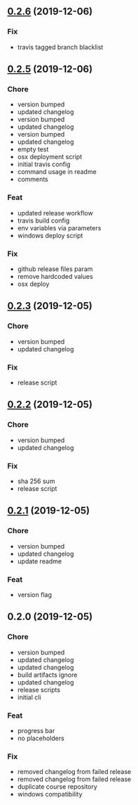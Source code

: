 
<a name="0.2.6"></a>
## [0.2.6](https://github.com/ajdnik/decrypo/compare/0.2.5...0.2.6) (2019-12-06)

### Fix

* travis tagged branch blacklist


<a name="0.2.5"></a>
## [0.2.5](https://github.com/ajdnik/decrypo/compare/0.2.3...0.2.5) (2019-12-06)

### Chore

* version bumped
* updated changelog
* version bumped
* updated changelog
* version bumped
* updated changelog
* empty test
* osx deployment script
* initial travis config
* command usage in readme
* comments

### Feat

* updated release workflow
* travis build config
* env variables via parameters
* windows deploy script

### Fix

* github release files param
* remove hardcoded values
* osx deploy


<a name="0.2.3"></a>
## [0.2.3](https://github.com/ajdnik/decrypo/compare/0.2.2...0.2.3) (2019-12-05)

### Chore

* version bumped
* updated changelog

### Fix

* release script


<a name="0.2.2"></a>
## [0.2.2](https://github.com/ajdnik/decrypo/compare/0.2.1...0.2.2) (2019-12-05)

### Chore

* version bumped
* updated changelog

### Fix

* sha 256 sum
* release script


<a name="0.2.1"></a>
## [0.2.1](https://github.com/ajdnik/decrypo/compare/0.2.0...0.2.1) (2019-12-05)

### Chore

* version bumped
* updated changelog
* update readme

### Feat

* version flag


<a name="0.2.0"></a>
## 0.2.0 (2019-12-05)

### Chore

* version bumped
* updated changelog
* updated changelog
* build artifacts ignore
* updated changelog
* release scripts
* initial cli

### Feat

* progress bar
* no placeholders

### Fix

* removed changelog from failed release
* removed changelog from failed release
* duplicate course repository
* windows compatibility


